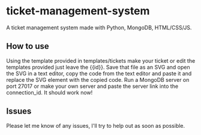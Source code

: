 # ticket-management-system
A ticket management system made with Python, MongoDB, HTML/CSS/JS.

## How to use
Using the template provided in templates/tickets make your ticket or edit the templates provided just leave the {{id}}. Save that file as an SVG and open the SVG in a text editor, copy the code from the text editor and paste it and replace the SVG element with the copied code. Run a MongoDB server on port 27017 or make your own server and paste the server link into the connection_id. It should work now!

## Issues
Please let me know of any issues, I'll try to help out as soon as possible. 
